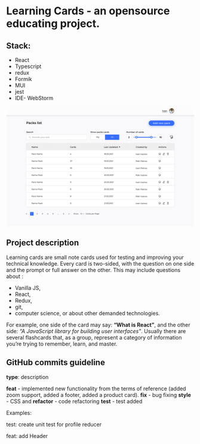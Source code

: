 # Learning Cards - an opensource educating project.

## Stack:
- React
- Typescript
- redux
- Formik
- MUI
- jest
- IDE- WebStorm

![app example](src/assets/img/app.jpg)

## Project description

Learning cards are small note cards used for testing and improving your technical knowledge. Every card is two-sided, with the question on one side and the prompt or full answer on the other.
This may include questions about :
- Vanilla JS,
- React,
- Redux,
- git,
- computer science,
  or about other demanded technologies.

For example, one side of the card may say:
**“What is React”**, 
and the other side: 
*“A JavaScript library for building user interfaces”*. Usually there are several flashcards that, as a group, represent a category of information you’re trying to remember, learn, and master.

## GitHub commits guideline

**type**: description

**feat** - implemented new functionality from the terms of reference (added zoom support, added a footer, added a product card).
**fix** - bug fixing
**style** - CSS and 
**refactor** - code refactoring
**test** - test added

Examples:

test: create unit test for profile reducer

feat: add Header